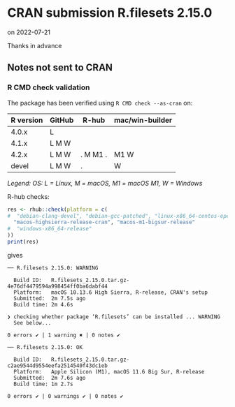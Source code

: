 # CRAN submission R.filesets 2.15.0

on 2022-07-21

Thanks in advance


## Notes not sent to CRAN

### R CMD check validation

The package has been verified using `R CMD check --as-cran` on:

| R version     | GitHub | R-hub    | mac/win-builder |
| ------------- | ------ | -------- | --------------- |
| 4.0.x         | L      |          |                 |
| 4.1.x         | L M W  |          |                 |
| 4.2.x         | L M W  | . M M1 . | M1 W            |
| devel         | L M W  | .        |    W            |

*Legend: OS: L = Linux, M = macOS, M1 = macOS M1, W = Windows*


R-hub checks:

```r
res <- rhub::check(platform = c(
#  "debian-clang-devel", "debian-gcc-patched", "linux-x86_64-centos-epel",
  "macos-highsierra-release-cran", "macos-m1-bigsur-release"
#  "windows-x86_64-release"
))
print(res)
```

gives

```
── R.filesets 2.15.0: WARNING

  Build ID:   R.filesets_2.15.0.tar.gz-4e76df4479594a998454ff0ba6dabf44
  Platform:   macOS 10.13.6 High Sierra, R-release, CRAN's setup
  Submitted:  2m 7.5s ago
  Build time: 2m 4.6s

❯ checking whether package ‘R.filesets’ can be installed ... WARNING
  See below...

0 errors ✔ | 1 warning ✖ | 0 notes ✔

── R.filesets 2.15.0: OK

  Build ID:   R.filesets_2.15.0.tar.gz-c2ae9544d9554eefa2514540f43dc1eb
  Platform:   Apple Silicon (M1), macOS 11.6 Big Sur, R-release
  Submitted:  2m 7.6s ago
  Build time: 1m 2.7s

0 errors ✔ | 0 warnings ✔ | 0 notes ✔
```
